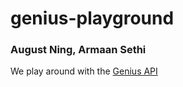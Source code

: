 # genius-playground
### August Ning, Armaan Sethi
We play around with the [Genius API](https://docs.genius.com/)
